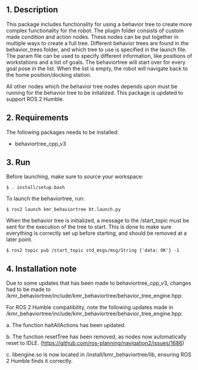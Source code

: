 ## 1. Description

This package includes functionality for using a behavior tree to create more complex functionality for the robot. 
The plugin folder consists of custom made condition and action nodes. These nodes can be put together in multiple ways to create a full tree. 
Different behavior trees are found in the behavior_trees folder, and which tree to use is specified in the launch file. 
The param file can be used to specify different information, like positions of workstations and a list of goals. 
The behaviortree will start over for every goal pose in the list. When the list is empty, the robot will navigate back to the home position/docking station.

All other nodes which the behavior tree nodes depends upon must be running for the behavior tree to be initalized. 
This package is updated to support ROS 2 Humble.

## 2. Requirements
The following packages needs to be installed:
- behaviortree_cpp_v3



## 3. Run

Before launching, make sure to source your workspace:
```
$ . install/setup.bash
```
To launch the behaviortree, run: 

```
$ ros2 launch kmr_behaviortree bt.launch.py 
```
When the behavior tree is initialized, a message to the /start_topic must be sent for the execution of the tree to start. 
This is done to make sure everything is correctly set up before starting, and should be removed at a later point. 
```
$ ros2 topic pub /start_topic std_msgs/msg/String {'data: OK'} -1
```

## 4. Installation note
Due to some updates that has been made to behaviortree_cpp_v3, changes had to be made to /kmr_behaviortree/include/kmr_behaviortree/behavior_tree_engine.hpp:

For ROS 2 Humble compatibility, note the following updates made in /kmr_behaviortree/include/kmr_behaviortree/behavior_tree_engine.hpp:

a. The function haltAllActions has been updated.

b. The function resetTree has been removed, as nodes now automatically reset to IDLE.
   (https://github.com/ros-planning/navigation2/issues/1686)

c. libengine.so is now located in /install/kmr_behaviortree/lib, ensuring ROS 2 Humble finds it correctly.
